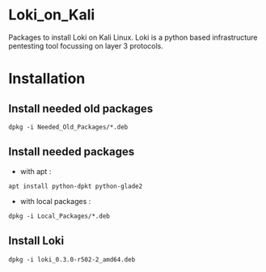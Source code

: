 # Loki_on_Kali
Packages to install Loki on Kali Linux. Loki is a python based infrastructure pentesting tool focussing on layer 3 protocols.

# Installation

## Install needed old packages
`dpkg -i Needed_Old_Packages/*.deb`

## Install needed packages
* with apt :

```
apt install python-dpkt python-glade2
```

* with local packages :
```
dpkg -i Local_Packages/*.deb
```

## Install Loki
`dpkg -i loki_0.3.0-r502-2_amd64.deb`
